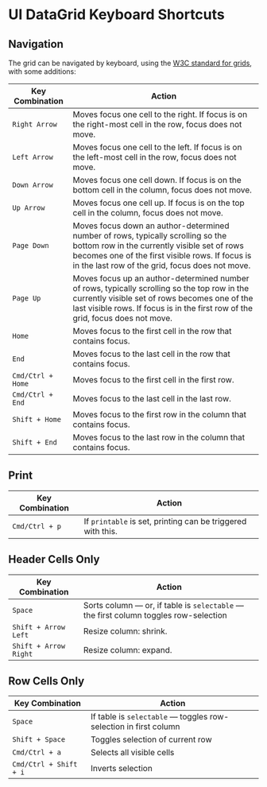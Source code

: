 
# UI DataGrid Keyboard Shortcuts

## Navigation

The grid can be navigated by keyboard, using the [W3C standard for grids](https://www.w3.org/WAI/ARIA/apg/patterns/grid/), with some additions:

| Key Combination       | Action                                                                                                            |
|-----------------------|-------------------------------------------------------------------------------------------------------------------|
| `Right Arrow`         | Moves focus one cell to the right. If focus is on the right-most cell in the row, focus does not move.            |
| `Left Arrow`          | Moves focus one cell to the left. If focus is on the left-most cell in the row, focus does not move.              |
| `Down Arrow`          | Moves focus one cell down. If focus is on the bottom cell in the column, focus does not move.                     |
| `Up Arrow`            | Moves focus one cell up. If focus is on the top cell in the column, focus does not move.                          |
| `Page Down`           | Moves focus down an author-determined number of rows, typically scrolling so the bottom row in the currently visible set of rows becomes one of the first visible rows. If focus is in the last row of the grid, focus does not move. |
| `Page Up`             | Moves focus up an author-determined number of rows, typically scrolling so the top row in the currently visible set of rows becomes one of the last visible rows. If focus is in the first row of the grid, focus does not move. |
| `Home`                | Moves focus to the first cell in the row that contains focus.                                                     |
| `End`                 | Moves focus to the last cell in the row that contains focus.                                                      |
| `Cmd/Ctrl + Home`     | Moves focus to the first cell in the first row.                                                                   |
| `Cmd/Ctrl + End`      | Moves focus to the last cell in the last row.                                                                     |
| `Shift + Home`        | Moves focus to the first row in the column that contains focus.                                                   |
| `Shift + End`         | Moves focus to the last row in the column that contains focus.                                                    |

## Print

| Key Combination   | Action                                 |
|-------------------|----------------------------------------|
| `Cmd/Ctrl + p`    | If `printable` is set, printing can be triggered with this. |

## Header Cells Only

| Key Combination       | Action                                                                                                            |
|-----------------------|-------------------------------------------------------------------------------------------------------------------|
| `Space`               | Sorts column — or, if table is `selectable` — the first column toggles row-selection                              |
| `Shift + Arrow Left`  | Resize column: shrink.                                                                                           |
| `Shift + Arrow Right` | Resize column: expand.                                                                                           |

## Row Cells Only

| Key Combination       | Action                                                                                                            |
|-----------------------|-------------------------------------------------------------------------------------------------------------------|
| `Space`               | If table is `selectable` — toggles row-selection in first column                                                 |
| `Shift + Space`       | Toggles selection of current row                                                                                  |
| `Cmd/Ctrl + a`        | Selects all visible cells                                                                                        |
| `Cmd/Ctrl + Shift + i`| Inverts selection                                                                                                |
